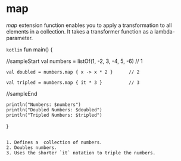 # map

*map* extension function enables you to apply a transformation to all elements in a collection. It takes a transformer function as a lambda-parameter.

```kotlin```
fun main() {

//sampleStart
    val numbers = listOf(1, -2, 3, -4, 5, -6)     // 1
    
    val doubled = numbers.map { x -> x * 2 }      // 2
    
    val tripled = numbers.map { it * 3 }          // 3
//sampleEnd

    println("Numbers: $numbers")
    println("Doubled Numbers: $doubled")
    println("Tripled Numbers: $tripled")
}
```

1. Defines a  collection of numbers.
2. Doubles numbers.
3. Uses the shorter `it` notation to triple the numbers. 
